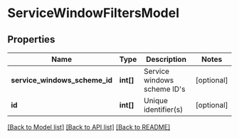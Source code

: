 # ServiceWindowFiltersModel

## Properties
Name | Type | Description | Notes
------------ | ------------- | ------------- | -------------
**service_windows_scheme_id** | **int[]** | Service windows scheme ID&#39;s | [optional] 
**id** | **int[]** | Unique identifier(s) | [optional] 

[[Back to Model list]](../README.md#documentation-for-models) [[Back to API list]](../README.md#documentation-for-api-endpoints) [[Back to README]](../README.md)


